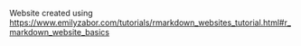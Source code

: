 Website created using https://www.emilyzabor.com/tutorials/rmarkdown_websites_tutorial.html#r_markdown_website_basics
